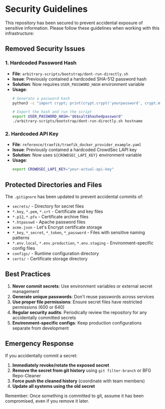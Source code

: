 # Security Guidelines

This repository has been secured to prevent accidental exposure of sensitive information. Please follow these guidelines when working with this infrastructure:

## Removed Security Issues

### 1. Hardcoded Password Hash
- **File**: `arbitrary-scripts/bootstrap/dont-run-directly.sh`
- **Issue**: Previously contained a hardcoded SHA-512 password hash
- **Solution**: Now requires `USER_PASSWORD_HASH` environment variable
- **Usage**: 
  ```bash
  # Generate a password hash
  python3 -c "import crypt; print(crypt.crypt('yourpassword', crypt.mksalt(crypt.METHOD_SHA512)))"
  
  # Export the hash and run the script
  export USER_PASSWORD_HASH="$6$salt$hashedpassword"
  ./arbitrary-scripts/bootstrap/dont-run-directly.sh hostname
  ```

### 2. Hardcoded API Key
- **File**: `reference/traefik/traefik_docker_provider_example.yaml`
- **Issue**: Previously contained a hardcoded CrowdSec LAPI key
- **Solution**: Now uses `${CROWDSEC_LAPI_KEY}` environment variable
- **Usage**:
  ```bash
  export CROWDSEC_LAPI_KEY="your-actual-api-key"
  ```

## Protected Directories and Files

The `.gitignore` has been updated to prevent accidental commits of:

- `secrets/` - Directory for secret files
- `*.key`, `*.pem`, `*.crt` - Certificate and key files
- `*.p12`, `*.pfx` - Certificate archive files
- `*.htpasswd` - Apache password files
- `acme.json` - Let's Encrypt certificate storage
- `*_key`, `*_secret`, `*_token`, `*_password` - Files with sensitive naming patterns
- `*.env.local`, `*.env.production`, `*.env.staging` - Environment-specific config files
- `configs/` - Runtime configuration directory
- `certs/` - Certificate storage directory

## Best Practices

1. **Never commit secrets**: Use environment variables or external secret management
2. **Generate unique passwords**: Don't reuse passwords across services
3. **Use proper file permissions**: Ensure secret files have restricted permissions (600 or 640)
4. **Regular security audits**: Periodically review the repository for any accidentally committed secrets
5. **Environment-specific configs**: Keep production configurations separate from development

## Emergency Response

If you accidentally commit a secret:

1. **Immediately revoke/rotate the exposed secret**
2. **Remove the secret from git history** using `git filter-branch` or BFG Repo-Cleaner
3. **Force push the cleaned history** (coordinate with team members)
4. **Update all systems using the old secret**

Remember: Once something is committed to git, assume it has been compromised, even if you remove it later.